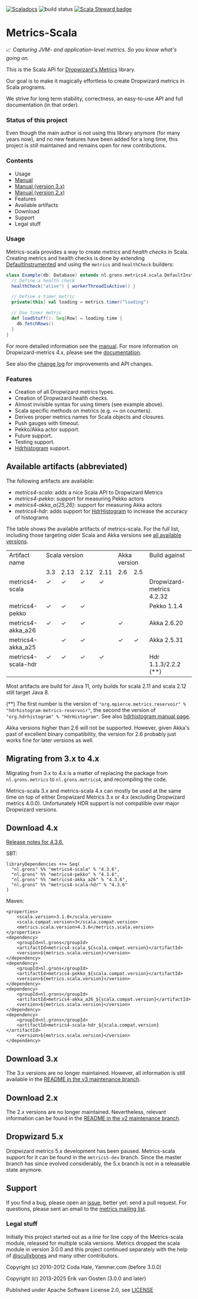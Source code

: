 [![Scaladocs](https://www.javadoc.io/badge/nl.grons/metrics4-scala_2.12.svg?color=brightgreen&label=Scaladocs)](https://www.javadoc.io/page/nl.grons/metrics4-scala_2.12/latest/nl/grons/metrics4/scala/DefaultInstrumented.html)
![build status](https://github.com/erikvanoosten/metrics-scala/actions/workflows/ci.yml/badge.svg)
[![Scala Steward badge](https://img.shields.io/badge/Scala_Steward-helping-blue.svg?style=flat&logo=data:image/png;base64,iVBORw0KGgoAAAANSUhEUgAAAA4AAAAQCAMAAAARSr4IAAAAVFBMVEUAAACHjojlOy5NWlrKzcYRKjGFjIbp293YycuLa3pYY2LSqql4f3pCUFTgSjNodYRmcXUsPD/NTTbjRS+2jomhgnzNc223cGvZS0HaSD0XLjbaSjElhIr+AAAAAXRSTlMAQObYZgAAAHlJREFUCNdNyosOwyAIhWHAQS1Vt7a77/3fcxxdmv0xwmckutAR1nkm4ggbyEcg/wWmlGLDAA3oL50xi6fk5ffZ3E2E3QfZDCcCN2YtbEWZt+Drc6u6rlqv7Uk0LdKqqr5rk2UCRXOk0vmQKGfc94nOJyQjouF9H/wCc9gECEYfONoAAAAASUVORK5CYII=)](https://scala-steward.org)

Metrics-Scala
=============

📈 *Capturing JVM- and application-level metrics. So you know what's going on.*

This is the Scala API for [Dropwizard's Metrics](https://github.com/dropwizard/metrics) library.

Our goal is to make it magically effortless to create Dropwizard metrics in Scala programs.

We strive for long term stability, correctness, an easy-to-use API and full documentation (in that order).

### Status of this project

Even though the main author is not using this library anymore (for many years now), and no new features
have been added for a long time, this project is still maintained and remains open for new contributions.

### Contents

* Usage
* [Manual](/docs/Manual.md)
* [Manual (version 3.x)](https://github.com/erikvanoosten/metrics-scala/blob/version-3.x-maintenance/docs/Manual.md)
* [Manual (version 2.x)](/docs/Manual_2x.md)
* Features
* Available artifacts
* Download
* Support
* Legal stuff

### Usage

Metrics-scala provides a way to create _metrics_ and _health checks_ in Scala. Creating
metrics and health checks is done by extending
[DefaultInstrumented](/metrics-scala/src/main/scala/nl/grons/metrics4/scala/DefaultInstrumented.scala) and using the
`metrics` and `healthCheck` builders:

```scala
class Example(db: Database) extends nl.grons.metrics4.scala.DefaultInstrumented {
  // Define a health check
  healthCheck("alive") { workerThreadIsActive() }

  // Define a timer metric
  private[this] val loading = metrics.timer("loading")

  // Use timer metric
  def loadStuff(): Seq[Row] = loading.time {
    db.fetchRows()
  }
}
```

For more detailed information see the [manual](/docs/Manual.md). For more information on Dropwizard-metrics 4.x, please
see the [documentation](http://metrics.dropwizard.io/4.0.0/).

See also the [change log](CHANGELOG.md) for improvements and API changes.

### Features

* Creation of all Dropwizard metrics types.
* Creation of Dropwizard health checks.
* Almost invisible syntax for using timers (see example above).
* Scala specific methods on metrics (e.g. `+=` on counters).
* Derives proper metrics names for Scala objects and closures.
* Push gauges with timeout.
* Pekko/Akka actor support.
* Future support.
* Testing support.
* [Hdrhistogram](http://hdrhistogram.org/) support.

## Available artifacts (abbreviated)

The following artifacts are available:

* *metrics4-scala*: adds a nice Scala API to Dropwizard Metrics
* *metrics4-pekko*: support for measuring Pekko actors
* *metrics4-akka_a{25,26}*: support for measuring Akka actors
* *metrics4-hdr*: adds support for [HdrHistogram](http://www.hdrhistogram.org/) to increase the accuracy of histograms 

The table shows the available artifacts of metrics-scala. For the full list, including those targeting older Scala and
Akka versions see [all available versions](/docs/AvailableVersions.md).

<table border="0" cellpadding="2" cellspacing="2">
  <tbody>
    <tr>
      <td valign="top" rowspan="2">Artifact name</td>
      <td valign="top" rowspan="1" colspan="4">Scala version</td>
      <td valign="top" rowspan="1" colspan="2">Akka version</td>
      <td valign="top" rowspan="2">Build against</td>
    </tr>
    <tr>
      <td valign="top">3.3</td>
      <td valign="top">2.13</td>
      <td valign="top">2.12</td>
      <td valign="top">2.11</td>
      <td valign="top">2.6</td>
      <td valign="top">2.5</td>
    </tr>
    <tr>
      <td valign="top">metrics4-scala</td>
      <td valign="top">✓</td>
      <td valign="top">✓</td>
      <td valign="top">✓</td>
      <td valign="top">✓</td>
      <td valign="top"></td>
      <td valign="top"></td>
      <td valign="top">Dropwizard-metrics 4.2.32</td>
    </tr>
    <tr>
      <td valign="top">metrics4-pekko</td>
      <td valign="top">✓</td>
      <td valign="top">✓</td>
      <td valign="top">✓</td>
      <td valign="top"></td>
      <td valign="top"></td>
      <td valign="top"></td>
      <td valign="top">Pekko 1.1.4</td>
    </tr>
    <tr>
      <td valign="top">metrics4-akka_a26</td>
      <td valign="top">✓</td>
      <td valign="top">✓</td>
      <td valign="top">✓</td>
      <td valign="top"></td>
      <td valign="top">✓</td>
      <td valign="top"></td>
      <td valign="top">Akka 2.6.20</td>
    </tr>
    <tr>
      <td valign="top">metrics4-akka_a25</td>
      <td valign="top"></td>
      <td valign="top">✓</td>
      <td valign="top">✓</td>
      <td valign="top"></td>
      <td valign="top">✓</td>
      <td valign="top">✓</td>
      <td valign="top">Akka 2.5.31</td>
    </tr>
    <tr>
      <td valign="top">metrics4-scala-hdr</td>
      <td valign="top">✓</td>
      <td valign="top">✓</td>
      <td valign="top">✓</td>
      <td valign="top">✓</td>
      <td valign="top"></td>
      <td valign="top"></td>
      <td valign="top">Hdr 1.1.3/2.2.2 (**)</td>
    </tr>
  </tbody>
</table>

Most artifacts are build for Java 11, only builds for scala 2.11 and scala 2.12 still target Java 8.

(**) The first number is the version of `"org.mpierce.metrics.reservoir" % "hdrhistogram-metrics-reservoir"`,
the second the version of `"org.hdrhistogram" % "HdrHistogram"`.
See also [hdrhistogram manual page](/docs/Hdrhistogram.md).

Akka versions higher than 2.6 will not be supported. However, given Akka's past of excellent binary compatibility, the version for 2.6 probably just works fine for later versions as well.

## Migrating from 3.x to 4.x

Migrating from 3.x to 4.x is a matter of replacing the package from `nl.grons.metrics` to `nl.grons.metrics4`,
and recompiling the code.

Metrics-scala 3.x and metrics-scala 4.x can mostly be used at the same time on top of either
Dropwizard Metrics 3.x or 4.x (excluding Dropwizard metrics 4.0.0). Unfortunately HDR support
is not compatible over major Dropwizard versions.

## Download 4.x

<a href="CHANGELOG.md">Release notes for 4.3.6.</a>

SBT:
```
libraryDependencies ++= Seq(
  "nl.grons" %% "metrics4-scala" % "4.3.6",
  "nl.grons" %% "metrics4-pekko" % "4.3.6",
  "nl.grons" %% "metrics4-akka_a26" % "4.3.6",
  "nl.grons" %% "metrics4-scala-hdr" % "4.3.6"
)
```

Maven:
```
<properties>
    <scala.version>3.1.0</scala.version>
    <scala.compat.version>3</scala.compat.version>
    <metrics.scala.version>4.3.6</metrics.scala.version>
</properties>
<dependency>
    <groupId>nl.grons</groupId>
    <artifactId>metrics4-scala_${scala.compat.version}</artifactId>
    <version>${metrics.scala.version}</version>
</dependency>
<dependency>
    <groupId>nl.grons</groupId>
    <artifactId>metrics4-pekko_${scala.compat.version}</artifactId>
    <version>${metrics.scala.version}</version>
</dependency>
<dependency>
    <groupId>nl.grons</groupId>
    <artifactId>metrics4-akka_a26_${scala.compat.version}</artifactId>
    <version>${metrics.scala.version}</version>
</dependency>
<dependency>
    <groupId>nl.grons</groupId>
    <artifactId>metrics4-scala-hdr_${scala.compat.version}</artifactId>
    <version>${metrics.scala.version}</version>
</dependency>
```

## Download 3.x

The 3.x versions are no longer maintained. However, all information is still available in the
[README in the v3 maintenance branch](https://github.com/erikvanoosten/metrics-scala/tree/version-3.x-maintenance).

## Download 2.x

The 2.x versions are no longer maintained. Nevertheless, relevant information can be found in the
[README in the v2 maintenance branch](https://github.com/erikvanoosten/metrics-scala/tree/metrics-scala-v2.1.5-maintenance).

## Dropwizard 5.x

Dropwizard metrics 5.x development has been paused. Metrics-scala support for it can be
found in the `metrics5-dev` branch. Since the master branch has since evolved considerably,
the 5.x branch is not in a releasable state anymore.

## Support

If you find a bug, please open an [issue](https://github.com/erikvanoosten/metrics-scala/issues), better yet: send a
pull request. For questions, please sent an email to the
[metrics mailing list](http://groups.google.com/group/metrics-user).

### Legal stuff

Initially this project started out as a line for line copy of the Metrics-scala module, released for multiple
scala versions. Metrics dropped the scala module in version 3.0.0 and this project continued separately
with the help of [@scullxbones](https://github.com/scullxbones) and many other contributors.

Copyright (c) 2010-2012 Coda Hale, Yammer.com (before 3.0.0)

Copyright (c) 2013-2025 Erik van Oosten (3.0.0 and later)

Published under Apache Software License 2.0, see [LICENSE](LICENSE)

